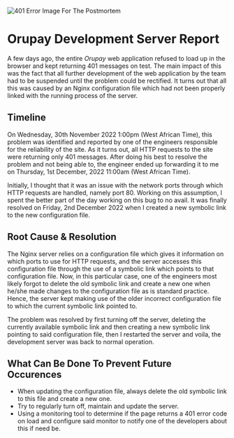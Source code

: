 ![401 Error Image For The Postmortem](https://www.shutterstock.com/image-vector/401-error-linear-icon-website-thin-2042177762)
# Orupay Development Server Report
A few days ago, the entire *Orupay* web application refused to load up in the browser and kept returning 401 messages on test. The main impact of this was the fact that all further development of the web application by the team had to be suspended until the problem could be rectified. It turns out that all this was caused by an Nginx configuration file which had not been properly linked with the running process of the server.

## Timeline
On Wednesday, 30th November 2022 1:00pm (West African Time), this problem was identified and reported by one of the engineers responsible for the reliability of the site. As it turns out, all HTTP requests to the site were returning only 401 messages. After doing his best to resolve the problem and not being able to, the engineer ended up forwarding it to me on Thursday, 1st December, 2022 11:00am (West African Time).

Initially, I thought that it was an issue with the network ports through which HTTP requests are handled, namely port 80. Working on this assumption, I spent the better part of the day working on this bug to no avail. It was finally resolved on Friday, 2nd December 2022 when I created a new symbolic link to the new configuration file.

## Root Cause & Resolution
The Nginx server relies on a configuration file which gives it information on which ports to use for HTTP requests, and the server accesses this configuration file through the use of a symbolic link which points to that configuration file. Now, in this particular case, one of the engineers most likely forgot to delete the old symbolic link and create a new one when he/she made changes to the configuration file as is standard practice. Hence, the server kept making use of the older incorrect configuration file to which the current symbolic link pointed to.

The problem was resolved by first turning off the server, deleting the currently available symbolic link and then creating a new symbolic link pointing to said configuration file, then I restarted the server and voila, the development server was back to normal operation. 

## What Can Be Done To Prevent Future Occurences 
- When updating the configuration file, always delete the old symbolic link to this file and create a new one.
- Try to regularly turn off, maintain and update the server.
- Using a monitoring tool to determine if the page returns a 401 error code on load and configure said monitor to notify one of the developers about this if need be. 
